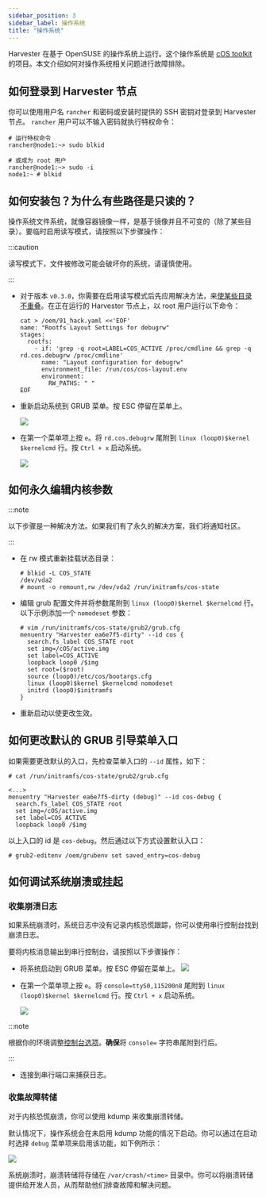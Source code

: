 ```yaml
---
sidebar_position: 3
sidebar_label: 操作系统
title: "操作系统"
---
```


Harvester 在基于 OpenSUSE 的操作系统上运行。这个操作系统是 [cOS toolkit](https://github.com/rancher-sandbox/cOS-toolkit) 的项目。本文介绍如何对操作系统相关问题进行故障排除。

## 如何登录到 Harvester 节点

你可以使用用户名 `rancher` 和密码或安装时提供的 SSH 密钥对登录到 Harvester 节点。
`rancher` 用户可以不输入密码就执行特权命令：

```
# 运行特权命令
rancher@node1:~> sudo blkid

# 或成为 root 用户
rancher@node1:~> sudo -i
node1:~ # blkid
```
## 如何安装包？为什么有些路径是只读的？

操作系统文件系统，就像容器镜像一样，是基于镜像并且不可变的（除了某些目录）。要临时启用读写模式，请按照以下步骤操作：

:::caution

读写模式下，文件被修改可能会破坏你的系统，请谨慎使用。

:::

- 对于版本 `v0.3.0`，你需要在启用读写模式后先应用解决方法，来[使某些目录不重叠](https://github.com/harvester/harvester/issues/1388)。在正在运行的 Harvester 节点上，以 root 用户运行以下命令：

   ```
   cat > /oem/91_hack.yaml <<'EOF'
   name: "Rootfs Layout Settings for debugrw"
   stages:
     rootfs:
       - if: 'grep -q root=LABEL=COS_ACTIVE /proc/cmdline && grep -q rd.cos.debugrw /proc/cmdline'
         name: "Layout configuration for debugrw"
         environment_file: /run/cos/cos-layout.env
         environment:
           RW_PATHS: " "
   EOF
   ```

- 重新启动系统到 GRUB 菜单。按 ESC 停留在菜单上。

   ![](/img/v1.2/troubleshooting/os-stop-on-first-menuentry.png)

- 在第一个菜单项上按 `e`。将 `rd.cos.debugrw` 尾附到 `linux (loop0)$kernel $kernelcmd` 行。按 `Ctrl + x` 启动系统。

   ![](/img/v1.2/troubleshooting/os-edit-first-menuentry-add-debugrw.png)

## 如何永久编辑内核参数

:::note

以下步骤是一种解决方法。如果我们有了永久的解决方案，我们将通知社区。

:::

- 在 rw 模式重新挂载状态目录：
   ```
   # blkid -L COS_STATE
   /dev/vda2
   # mount -o remount,rw /dev/vda2 /run/initramfs/cos-state
   ```
- 编辑 grub 配置文件并将参数尾附到 `linux (loop0)$kernel $kernelcmd` 行。以下示例添加一个 `nomodeset` 参数：
   ```
   # vim /run/initramfs/cos-state/grub2/grub.cfg
   menuentry "Harvester ea6e7f5-dirty" --id cos {
     search.fs_label COS_STATE root
     set img=/cOS/active.img
     set label=COS_ACTIVE
     loopback loop0 /$img
     set root=($root)
     source (loop0)/etc/cos/bootargs.cfg
     linux (loop0)$kernel $kernelcmd nomodeset
     initrd (loop0)$initramfs
   }
   ```
- 重新启动以使更改生效。
## 如何更改默认的 GRUB 引导菜单入口

如果需要更改默认的入口，先检查菜单入口的 `--id` 属性，如下：

```
# cat /run/initramfs/cos-state/grub2/grub.cfg

<...>
menuentry "Harvester ea6e7f5-dirty (debug)" --id cos-debug {
  search.fs_label COS_STATE root
  set img=/cOS/active.img
  set label=COS_ACTIVE
  loopback loop0 /$img
```

以上入口的 id 是 `cos-debug`。然后通过以下方式设置默认入口：

```
# grub2-editenv /oem/grubenv set saved_entry=cos-debug
```
## 如何调试系统崩溃或挂起

### 收集崩溃日志

如果系统崩溃时，系统日志中没有记录内核恐慌跟踪，你可以使用串行控制台找到崩溃日志。

要将内核消息输出到串行控制台，请按照以下步骤操作：

- 将系统启动到 GRUB 菜单。按 ESC 停留在菜单上。
   ![](/img/v1.2/troubleshooting/os-stop-on-first-menuentry.png)
- 在第一个菜单项上按 `e`。将 `console=ttyS0,115200n8` 尾附到 `linux (loop0)$kernel $kernelcmd` 行。按 `Ctrl + x` 启动系统。

   ![](/img/v1.2/troubleshooting/os-edit-first-menuentry-add-console.png)

:::note

根据你的环境调整[控制台选项](https://www.kernel.org/doc/html/latest/admin-guide/serial-console.html)。**确保**将 `console=` 字符串尾附到行后。

:::

- 连接到串行端口来捕获日志。
### 收集故障转储
对于内核恐慌崩溃，你可以使用 kdump 来收集崩溃转储。

默认情况下，操作系统会在未启用 kdump 功能的情况下启动。你可以通过在启动时选择 `debug` 菜单项来启用该功能，如下例所示：

![](/img/v1.2/troubleshooting/os-enable-kdump.png)

系统崩溃时，崩溃转储将存储在 `/var/crash/<time>` 目录中。你可以将崩溃转储提供给开发人员，从而帮助他们排查故障和解决问题。
